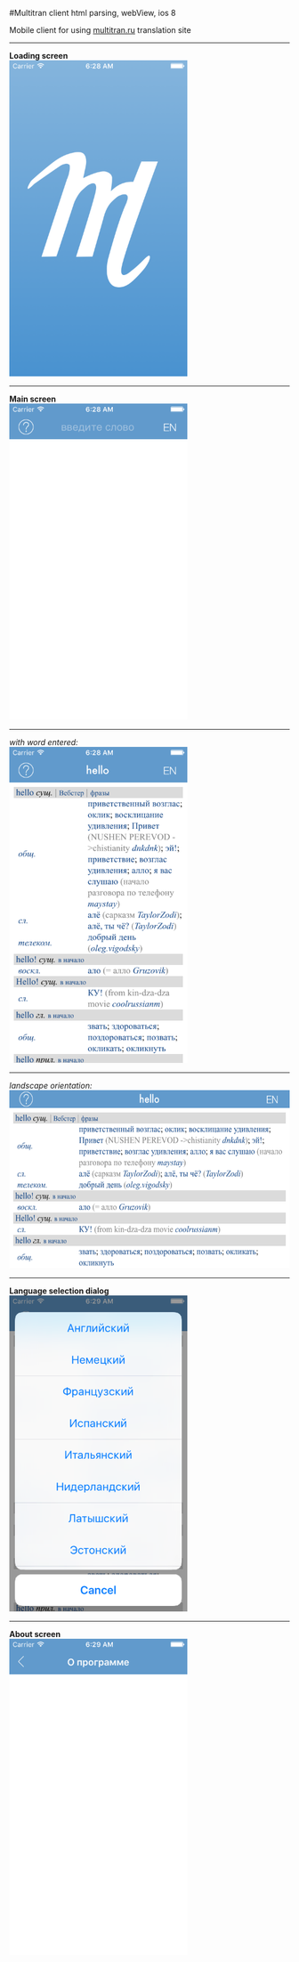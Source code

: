 #Multitran client
html parsing, webView, ios 8

Mobile client for using [multitran.ru](http://multitran.ru) translation site

---
**Loading screen**  
<img src="screenshots/1.png" width="320">  

---
**Main screen**  
<img src="screenshots/2.png" width="320">  

---
_with word entered:_  
<img src="screenshots/3.png" width="320">  

---
_landscape orientation:_   
<img src="screenshots/4.png" height="320">  

---
**Language selection dialog**  
<img src="screenshots/5.png" width="320">  

---
**About screen**   
<img src="screenshots/6.png" width="320">  